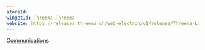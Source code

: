 ```yaml
---
storeId: 
wingetId: Threema.Threema
website: https://releases.threema.ch/web-electron/v1/release/Threema-Latest.exe
---
```


[Communications](Communications.md)
